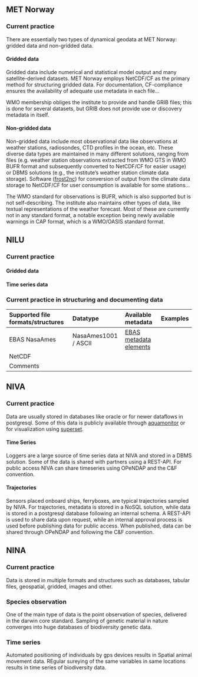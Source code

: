 
##  MET Norway

### Current practice
There are essentially two types of dynamical geodata at MET Norway: gridded data and non-gridded data.

#### Gridded data
Gridded data include numerical and statistical model output and many satellite-derived datasets. MET Norway employs NetCDF/CF as the primary method for structuring gridded data. For documentation, CF-compliance ensures the availability of adequate use metadata in each file... 

WMO membership obliges the institute to provide and handle GRIB files; this is done for several datasets, but GRIB does not provide use or discovery metadata in itself.

#### Non-gridded data
Non-gridded data include most observational data like observations at weather stations, radiosondes, CTD profiles in the ocean, etc. These diverse data types are maintained in many different solutions, ranging from files (e.g. weather station observations extracted from WMO GTS in WMO BUFR format and subsequently converted to NetCDF/CF for easier usage) or DBMS solutions (e.g., the institute’s weather station climate data storage). Software ([frost2nc](https://github.com/metno/frost2nc)) for conversion of output from the climate data storage to NetCDF/CF for user consumption is available for some stations... 

The WMO standard for observations is BUFR, which is also supported but is not self-describing. The institute also maintains other types of data, like textual representations of the weather forecast. Most of these are currently not in any standard format, a notable exception being newly available warnings in CAP format, which is a WMO/OASIS standard format.

## NILU
### Current practice


#### Gridded data

#### Time series data


### Current practice in structuring and documenting data

|Supported file formats/structures |Datatype |Available metadata |Examples|
|:----|:----|:----|:----|
|EBAS NasaAmes | NasaAmes1001 / ASCII | [EBAS metadata elements](https://ebas-submit.nilu.no/templates/comments/ebas_metadata_elements) | |
|NetCDF| | | |
|Comments| | | |


## NIVA

### Current practice

Data are usually stored in databases like oracle or for newer dataflows in postgresql. Some of this data is publicly available through [aquamonitor](https://aquamonitor.niva.no) or for visualization using [superset](https://superset.p.niva.no). 

#### Time Series

Loggers are a large source of time series data at NIVA and stored in a DBMS solution. Some of the data is shared with partners using a REST-API. For public access NIVA can share timeseries using OPeNDAP and the C&F convention.

#### Trajectories

Sensors placed onboard ships, ferryboxes, are typical trajectories sampled by NIVA. For trajectories, metadata is stored in a NoSQL solution, while data is stored in a postgresql database following an internal schema. A REST-API is used to share data upon request, while an internal approval process is used before publishing data for public access. When published, data can be shared through OPeNDAP and following the C&F convention. 

## NINA

### Current practice

Data is stored in multiple formats and structures such as databases, tabular files, geospatial, gridded, images and other.

### Species observation

One of the main type of data is the point observation of species, delivered in the darwin core standard. Sampling of genetic material in nature converges into huge databases of biodiversity genetic data.

### Time series

Automated positioning of individuals by gps devices results in Spatial animal movement data. REgular sureying of the same variables in same locations results in time series of biodiversity data.